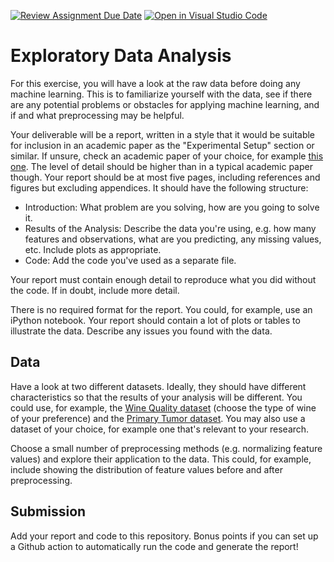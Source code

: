[![Review Assignment Due Date](https://classroom.github.com/assets/deadline-readme-button-24ddc0f5d75046c5622901739e7c5dd533143b0c8e959d652212380cedb1ea36.svg)](https://classroom.github.com/a/VgQYIuZ7)
[![Open in Visual Studio Code](https://classroom.github.com/assets/open-in-vscode-718a45dd9cf7e7f842a935f5ebbe5719a5e09af4491e668f4dbf3b35d5cca122.svg)](https://classroom.github.com/online_ide?assignment_repo_id=13852760&assignment_repo_type=AssignmentRepo)
# Exploratory Data Analysis

For this exercise, you will have a look at the raw data before doing any machine
learning. This is to familiarize yourself with the data, see if there are any
potential problems or obstacles for applying machine learning, and if and what
preprocessing may be helpful.

Your deliverable will be a report, written in a style that it
would be suitable for inclusion in an academic paper as the "Experimental
Setup" section or similar. If unsure, check an academic paper of your choice,
for example [this one](https://www.eecs.uwyo.edu/~larsko/papers/pulatov_opening_2022-1.pdf). The
level of detail should be higher than in a typical academic paper though. Your
report should be at most five pages, including references and figures but
excluding appendices. It should have the following structure:
- Introduction: What problem are you solving, how are you going to solve it.
- Results of the Analysis: Describe the data you're using, e.g. how many
  features and observations, what are you predicting, any missing values, etc.
  Include plots as appropriate.
- Code: Add the code you've used as a separate file.

Your report must contain enough detail to reproduce what you did without the
code. If in doubt, include more detail.

There is no required format for the report. You could, for example, use an
iPython notebook. Your report should contain a lot of plots or tables to
illustrate the data. Describe any issues you found with the data.

## Data

Have a look at two different datasets. Ideally, they should have different
characteristics so that the results of your analysis will be different. You
could use, for example, the [Wine Quality dataset](https://archive-beta.ics.uci.edu/dataset/186/wine+quality)
(choose the type of wine of your preference) and the
[Primary Tumor dataset](https://www.openml.org/search?type=data&sort=runs&id=1003&status=active).
You may also use a dataset of your choice, for example one that's relevant to
your research.

Choose a small number of preprocessing methods (e.g. normalizing feature values)
and explore their application to the data. This could, for example, include
showing the distribution of feature values before and after preprocessing.

## Submission

Add your report and code to this repository. Bonus points if you can set up a
Github action to automatically run the code and generate the report!
